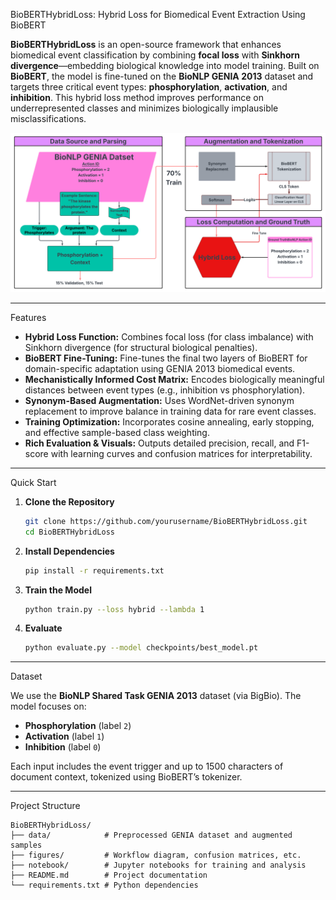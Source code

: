 BioBERTHybridLoss: Hybrid Loss for Biomedical Event Extraction Using BioBERT

**BioBERTHybridLoss** is an open-source framework that enhances biomedical event classification by combining **focal loss** with **Sinkhorn divergence**—embedding biological knowledge into model training. Built on **BioBERT**, the model is fine-tuned on the **BioNLP GENIA 2013** dataset and targets three critical event types: **phosphorylation**, **activation**, and **inhibition**. This hybrid loss method improves performance on underrepresented classes and minimizes biologically implausible misclassifications.

<p align="center">
  <img src="figures/workflowdiagram.png" alt="Workflow Diagram" width="700"/>
</p>

---
Features

- **Hybrid Loss Function:** Combines focal loss (for class imbalance) with Sinkhorn divergence (for structural biological penalties).
- **BioBERT Fine-Tuning:** Fine-tunes the final two layers of BioBERT for domain-specific adaptation using GENIA 2013 biomedical events.
- **Mechanistically Informed Cost Matrix:** Encodes biologically meaningful distances between event types (e.g., inhibition vs phosphorylation).
- **Synonym-Based Augmentation:** Uses WordNet-driven synonym replacement to improve balance in training data for rare event classes.
- **Training Optimization:** Incorporates cosine annealing, early stopping, and effective sample-based class weighting.
- **Rich Evaluation & Visuals:** Outputs detailed precision, recall, and F1-score with learning curves and confusion matrices for interpretability.

---

Quick Start

1. **Clone the Repository**
    ```bash
    git clone https://github.com/yourusername/BioBERTHybridLoss.git
    cd BioBERTHybridLoss
    ```

2. **Install Dependencies**
    ```bash
    pip install -r requirements.txt
    ```

3. **Train the Model**
    ```bash
    python train.py --loss hybrid --lambda 1
    ```

4. **Evaluate**
    ```bash
    python evaluate.py --model checkpoints/best_model.pt
    ```

---

Dataset

We use the **BioNLP Shared Task GENIA 2013** dataset (via BigBio). The model focuses on:

- **Phosphorylation** (label `2`)
- **Activation** (label `1`)
- **Inhibition** (label `0`)

Each input includes the event trigger and up to 1500 characters of document context, tokenized using BioBERT’s tokenizer.

---
Project Structure

```plaintext
BioBERTHybridLoss/
├── data/            # Preprocessed GENIA dataset and augmented samples
├── figures/         # Workflow diagram, confusion matrices, etc.
├── notebook/        # Jupyter notebooks for training and analysis
├── README.md        # Project documentation
└── requirements.txt # Python dependencies

